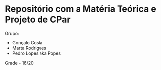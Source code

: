 # Repositório com a Matéria Teórica e Projeto de CPar 

Grupo:

- Gonçalo Costa
- Marta Rodrigues
- Pedro Lopes aka Popes

Grade - 16/20
